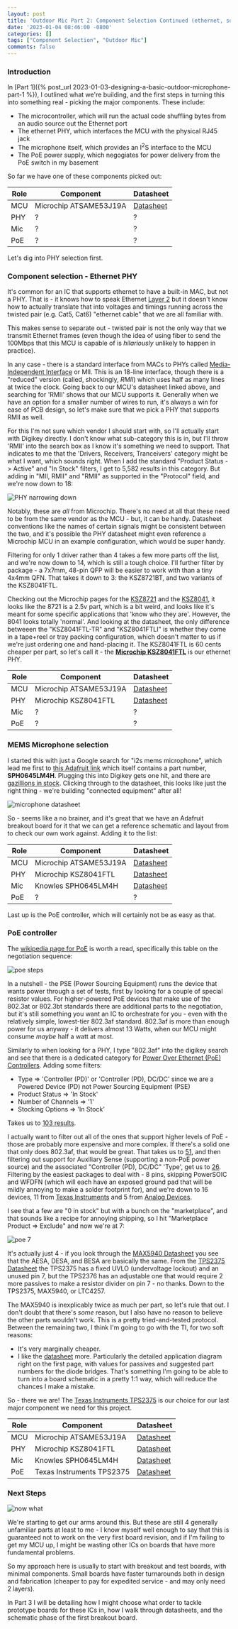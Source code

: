 ```yaml
---
layout: post
title: 'Outdoor Mic Part 2: Component Selection Continued (ethernet, sound, and PoE)'
date: '2023-01-04 08:46:00 -0800'
categories: []
tags: ["Component Selection", "Outdoor Mic"]
comments: false
---
```

### Introduction

In [Part 1]({% post_url 2023-01-03-designing-a-basic-outdoor-microphone-part-1 %}), I outlined what we're building, and the first steps in turning this into something real - picking the major components.  These include:

* The microcontroller, which will run the actual code shuffling bytes from an audio source out the Ethernet port
* The ethernet PHY, which interfaces the MCU with the physical RJ45 jack
* The microphone itself, which provides an I<sup>2</sup>S interface to the MCU
* The PoE power supply, which negogiates for power delivery from the PoE switch in my basement

So far we have one of these components picked out:

|Role|Component|Datasheet|
|----|---------|--------------|
|MCU|Microchip ATSAME53J19A|[Datasheet](https://ww1.microchip.com/downloads/en/DeviceDoc/SAM_D5x_E5x_Family_Data_Sheet_DS60001507G.pdf)|
|PHY|?|?|
|Mic|?|?|
|PoE|?|?|

Let's dig into PHY selection first.

### Component selection - Ethernet PHY

It's common for an IC that supports ethernet to have a built-in MAC, but not a PHY.  That is - it knows how to speak Ethernet [Layer 2](https://osi-model.com/data-link-layer/) but it doesn't know how to actually translate that into voltages and timings running across the twisted pair (e.g. Cat5, Cat6) "ethernet cable" that we are all familiar with.

This makes sense to separate out - twisted pair is not the only way that we transmit Ethernet frames (even though the idea of using fiber to send the 100Mbps that this MCU is capable of is *hilariously* unlikely to happen in practice).

In any case - there is a standard interface from MACs to PHYs called [Media-Independent Interface](https://en.wikipedia.org/wiki/Media-independent_interface) or MII.  This is an 18-line interface, though there is a "reduced" version (called, shockingly, *RMII*) which uses half as many lines at twice the clock.  Going back to our MCU's datasheet linked above, and searching for 'RMII' shows that our MCU supports it.  Generally when we have an option for a smaller number of wires to run, it's always a win for ease of PCB design, so let's make sure that we pick a PHY that supports RMII as well.

For this I'm not sure which vendor I should start with, so I'll actually start with Digikey directly.  I don't know what sub-category this is in, but I'll throw 'RMII' into the search box as I know it's something we need to support.  That indicates to me that the 'Drivers, Receivers, Tranceivers' category might be what I want, which sounds right.  When I add the standard "Product Status -> Active" and "In Stock" filters, I get to 5,582 results in this category.  But adding in "MII, RMII" and "RMII" as supported in the "Protocol" field, and we're now down to 18:

![PHY narrowing down](/assets/img/18-phys.png)

Notably, these are *all* from Microchip.  There's no need at all that these need to be from the same vendor as the MCU - but, it can be handy.  Datasheet conventions like the names of certain signals might be consistent between the two, and it's possible the PHY datasheet might even reference a Microchip MCU in an example configuration, which would be super handy.

Filtering for only 1 driver rather than 4 takes a few more parts off the list, and we're now down to 14, which is still a tough choice.  I'll further filter by package - a 7x7mm, 48-pin QFP will be easier to work with than a tiny 4x4mm QFN.  That takes it down to 3: the KSZ8721BT, and two variants of the KSZ8041FTL.

Checking out the Microchip pages for the [KSZ8721](https://www.microchip.com/en-us/product/KSZ8721) and the [KSZ8041](https://www.microchip.com/en-us/product/KSZ8041), it looks like the 8721 is a 2.5v part, which is a bit weird, and looks like it's meant for some specific applications that 'know who they are'.  However, the 8041 looks totally 'normal'.  And looking at the datasheet, the only difference betweeen the "KSZ8041FTL-TR" and "KSZ8041FTLI" is whether they come in a tape+reel or tray packing configuration, which doesn't matter to us if we're just ordering one and hand-placing it.  The KSZ8041FTL is 60 cents cheaper per part, so let's call it - the [**Microchip KSZ8041FTL**](https://www.microchip.com/en-us/product/KSZ8041) is our ethernet PHY.

|Role|Component|Datasheet|
|----|---------|--------------|
|MCU|Microchip ATSAME53J19A|[Datasheet](https://ww1.microchip.com/downloads/en/DeviceDoc/SAM_D5x_E5x_Family_Data_Sheet_DS60001507G.pdf)|
|PHY|Microchip KSZ8041FTL|[Datasheet](https://ww1.microchip.com/downloads/aemDocuments/documents/OTH/ProductDocuments/DataSheets/00002436B.pdf)|
|Mic|?|?|
|PoE|?|?|

### MEMS Microphone selection

I started this with just a Google search for "i2s mems microphone", which lead me first to [this Adafruit link](https://www.adafruit.com/product/3421) which itself contains a part number, **SPH0645LM4H**.  Plugging this into Digikey gets one hit, and there are [gazillions in stock](https://www.digikey.com/en/products/detail/knowles/SPH0645LM4H-B/5332440?s=N4IgTCBcDaIMoAUASAGAbAFgKwBkCyGSIAugL5A).  Clicking through to the datasheet, this looks like just the right thing - we're building "connected equipment" after all!

![microphone datasheet](/assets/img/i2s-datasheet.png)

So - seems like a no brainer, and it's great that we have an Adafruit breakout board for it that we can get a reference schematic and layout from to check our own work against.  Adding it to the list:

|Role|Component|Datasheet|
|----|---------|--------------|
|MCU|Microchip ATSAME53J19A|[Datasheet](https://ww1.microchip.com/downloads/en/DeviceDoc/SAM_D5x_E5x_Family_Data_Sheet_DS60001507G.pdf)|
|PHY|Microchip KSZ8041FTL|[Datasheet](https://ww1.microchip.com/downloads/aemDocuments/documents/OTH/ProductDocuments/DataSheets/00002436B.pdf)|
|Mic|Knowles SPH0645LM4H|[Datasheet](https://media.digikey.com/pdf/Data%20Sheets/Knowles%20Acoustics%20PDFs/SPH0645LM4H-B.pdf)|
|PoE|?|?|

Last up is the PoE controller, which will certainly not be as easy as that.

### PoE controller

The [wikipedia page for PoE](https://en.wikipedia.org/wiki/Power_over_Ethernet) is worth a read, specifically this table on the negotiation sequence:

![poe steps](/assets/img/poe-negotiation.png)

In a nutshell - the PSE (Power Sourcing Equipment) runs the device that wants power through a set of tests, first by looking for a couple of special resistor values.  For higher-powered PoE devices that make use of the 802.3at or 802.3bt standards there are additional parts to the negotiation, but it's still something you want an IC to orchestrate for you - even with the relatively simple, lowest-tier 802.3af standard.  802.3af is more than enough power for us anyway - it delivers almost 13 Watts, when our MCU might consume *maybe* half a watt at most.

Similarly to when looking for a PHY, I type "802.3af" into the digikey search and see that there is a dedicated category for [Power Over Ethernet (PoE) Controllers](https://www.digikey.com/en/products/filter/power-over-ethernet-poe-controllers/779).  Adding some filters:

* Type => 'Controller (PD)' or 'Controller (PD), DC/DC' since we are a Powered Device (PD) not Power Sourcing Equipment (PSE)
* Product Status => 'In Stock'
* Number of Channels => '1'
* Stocking Options => 'In Stock'

Takes us to [103 results](https://www.digikey.com/en/products/filter/power-over-ethernet-poe-controllers/779?s=N4IgjCBcpgHAzFUBjKAzAhgGwM4FMAaEAeygG0R4qBWeWEIq%2BWgThAF0iAHAFyhADKPAE4BLAHYBzEAF8iYFrDbQQqSJlyES5EAAYOckACZdLRCrUb8RUpAoROIXvwCS4nnkl5hsogFojJFUoEQBXLVsKagMZGSA).

I actually want to filter out all of the ones that support higher levels of PoE - those are probably more expensive and more complex.  If there's a solid one that only does 802.3af, that would be great.  That takes us to [51](https://www.digikey.com/en/products/filter/power-over-ethernet-poe-controllers/779?s=N4IgjCBcpgHAzFUBjKAzAhgGwM4FMAaEAeygG0R4qBWeWEIq%2BWgThAF0iAHAFyhADKPAE4BLAHYBzEAF8i1WABYkIVJEy5CJciABMsAGyxdbTiF78hYqbKJgWsNtFXps%2BIqUgUADBzl7vFkRnNQ13bS9wDm4%2BSBAASXEePEk8YVsQAFpdFTURAFctTwpqPxkZIA), and then filtering out support for Auxiliary Sense (supporting a non-PoE power source) and the associated "Controller (PD), DC/DC" 'Type', get us to [26](https://www.digikey.com/en/products/filter/power-over-ethernet-poe-controllers/779?s=N4IgjCBcpgHAzFUBjKAzAhgGwM4FMAaEAeygG0R4qBWeWEAXSIAcAXKEAZVYCcBLAHYBzEAF8i1WABYkIVJEy5CJciABMsAGyw1ATkYt2kLr0Ejx4bWtnzF%2BIqUgU6ABjVSXBkGw7d%2BwsSIwXVh9aDl0bHsVJxBPBgs1F11EcNso5UcKCCZvIxAASQFWPCE8HkCQAFprNKheAFdM1WpGUXagA).  Filtering by the easiest packages to deal with - 8 pins, skipping PowerSOIC and WFDFN (which will each have an exposed ground pad that will be mildly annoying to make a solder footprint for), and we're down to 16 devices, 11 from [Texas Instruments](https://www.ti.com) and 5 from [Analog Devices](https://www.analog.com).

I see that a few are "0 in stock" but with a bunch on the "marketplace", and that sounds like a recipe for annoying shipping, so I hit "Marketplace Product => Exclude" and now we're at 7:

![poe 7](/assets/img/poe-7.png)

It's actually just 4 - if you look through the [MAX5940 Datasheet](https://www.analog.com/media/en/technical-documentation/data-sheets/max5940-max5940b.pdf) you see that the AESA, DESA, and BESA are basically the same.  From the [TPS2375 Datasheet](https://www.ti.com/lit/ds/symlink/tps2377-1.pdf?HQS=dis-dk-null-digikeymode-dsf-pf-null-wwe&ts=1672851370003&ref_url=https%253A%252F%252Fwww.ti.com%252Fgeneral%252Fdocs%252Fsuppproductinfo.tsp%253FdistId%253D10%2526gotoUrl%253Dhttps%253A%252F%252Fwww.ti.com%252Flit%252Fgpn%252Ftps2377-1) the TPS2375 has a fixed UVLO (undervoltage lockout) and an unused pin 7, but the TPS2376 has an adjustable one that would require 2 more passives to make a resistor divider on pin 7 - no thanks.  Down to the TPS2375, MAX5940, or LTC4257.

The MAX5940 is inexplicably twice as much per part, so let's rule that out.  I don't doubt that there's *some* reason, but I also have no reason to believe the other parts wouldn't work.  This is a pretty tried-and-tested protocol.  Between the remaining two, I think I'm going to go with the TI, for two soft reasons:

* It's very marginally cheaper.
* I like the [datasheet](https://www.ti.com/lit/ds/symlink/tps2377-1.pdf?HQS=dis-dk-null-digikeymode-dsf-pf-null-wwe&ts=1672851370003&ref_url=https%253A%252F%252Fwww.ti.com%252Fgeneral%252Fdocs%252Fsuppproductinfo.tsp%253FdistId%253D10%2526gotoUrl%253Dhttps%253A%252F%252Fwww.ti.com%252Flit%252Fgpn%252Ftps2377-1) more.  Particularly the detailed application diagram right on the first page, with values for passives and suggested part numbers for the diode bridges.  That's something I'm going to be able to turn into a board schematic in a pretty 1:1 way, which will reduce the chances I make a mistake.

So - there we are!  The [Texas Instruments TPS2375](https://www.ti.com/product/TPS2375) is our choice for our last major component we need for this project.

|Role|Component|Datasheet|
|----|---------|--------------|
|MCU|Microchip ATSAME53J19A|[Datasheet](https://ww1.microchip.com/downloads/en/DeviceDoc/SAM_D5x_E5x_Family_Data_Sheet_DS60001507G.pdf)|
|PHY|Microchip KSZ8041FTL|[Datasheet](https://ww1.microchip.com/downloads/aemDocuments/documents/OTH/ProductDocuments/DataSheets/00002436B.pdf)|
|Mic|Knowles SPH0645LM4H|[Datasheet](https://media.digikey.com/pdf/Data%20Sheets/Knowles%20Acoustics%20PDFs/SPH0645LM4H-B.pdf)|
|PoE|Texas Instruments TPS2375|[Datasheet](https://www.ti.com/lit/ds/symlink/tps2377-1.pdf?HQS=dis-dk-null-digikeymode-dsf-pf-null-wwe&ts=1672851370003&ref_url=https%253A%252F%252Fwww.ti.com%252Fgeneral%252Fdocs%252Fsuppproductinfo.tsp%253FdistId%253D10%2526gotoUrl%253Dhttps%253A%252F%252Fwww.ti.com%252Flit%252Fgpn%252Ftps2377-1)|

### Next Steps

![now what](/assets/img/nowwhat.png)

We're starting to get our arms around this.  But these are still 4 generally unfamiliar parts at least to me - I know myself well enough to say that this is guaranteed not to work on the very first board revision, and if I'm failing to get my MCU up, I might be wasting other ICs on boards that have more fundamental problems.

So my approach here is usually to start with breakout and test boards, with minimal components.  Small boards have faster turnarounds both in design and fabrication (cheaper to pay for expedited service - and may only need 2 layers).

In Part 3 I will be detailing how I might choose what order to tackle prototype boards for these ICs in, how I walk through datasheets, and the schematic phase of the first breakout board.
